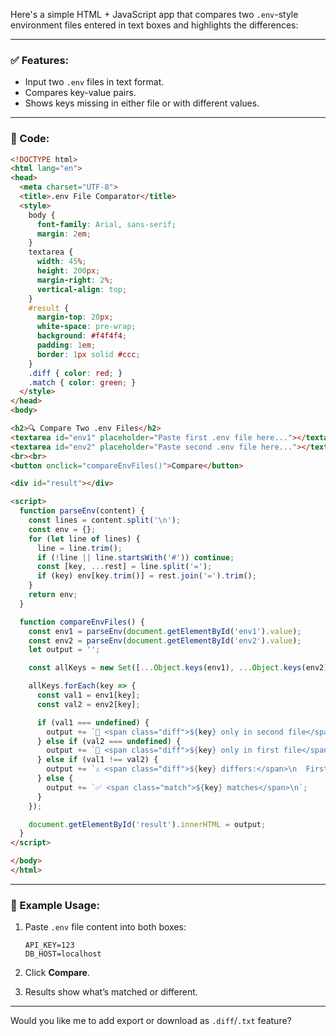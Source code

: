 Here's a simple HTML + JavaScript app that compares two `.env`-style environment files entered in text boxes and highlights the differences:

---

### ✅ Features:

* Input two `.env` files in text format.
* Compares key-value pairs.
* Shows keys missing in either file or with different values.

---

### 🔧 Code:

```html
<!DOCTYPE html>
<html lang="en">
<head>
  <meta charset="UTF-8">
  <title>.env File Comparator</title>
  <style>
    body {
      font-family: Arial, sans-serif;
      margin: 2em;
    }
    textarea {
      width: 45%;
      height: 200px;
      margin-right: 2%;
      vertical-align: top;
    }
    #result {
      margin-top: 20px;
      white-space: pre-wrap;
      background: #f4f4f4;
      padding: 1em;
      border: 1px solid #ccc;
    }
    .diff { color: red; }
    .match { color: green; }
  </style>
</head>
<body>

<h2>🔍 Compare Two .env Files</h2>
<textarea id="env1" placeholder="Paste first .env file here..."></textarea>
<textarea id="env2" placeholder="Paste second .env file here..."></textarea>
<br><br>
<button onclick="compareEnvFiles()">Compare</button>

<div id="result"></div>

<script>
  function parseEnv(content) {
    const lines = content.split('\n');
    const env = {};
    for (let line of lines) {
      line = line.trim();
      if (!line || line.startsWith('#')) continue;
      const [key, ...rest] = line.split('=');
      if (key) env[key.trim()] = rest.join('=').trim();
    }
    return env;
  }

  function compareEnvFiles() {
    const env1 = parseEnv(document.getElementById('env1').value);
    const env2 = parseEnv(document.getElementById('env2').value);
    let output = '';

    const allKeys = new Set([...Object.keys(env1), ...Object.keys(env2)]);

    allKeys.forEach(key => {
      const val1 = env1[key];
      const val2 = env2[key];

      if (val1 === undefined) {
        output += `🔺 <span class="diff">${key} only in second file</span>\n`;
      } else if (val2 === undefined) {
        output += `🔻 <span class="diff">${key} only in first file</span>\n`;
      } else if (val1 !== val2) {
        output += `⚠️ <span class="diff">${key} differs:</span>\n  First: ${val1}\n  Second: ${val2}\n\n`;
      } else {
        output += `✅ <span class="match">${key} matches</span>\n`;
      }
    });

    document.getElementById('result').innerHTML = output;
  }
</script>

</body>
</html>
```

---

### 🧪 Example Usage:

1. Paste `.env` file content into both boxes:

   ```
   API_KEY=123
   DB_HOST=localhost
   ```
2. Click **Compare**.
3. Results show what’s matched or different.

---

Would you like me to add export or download as `.diff`/`.txt` feature?
